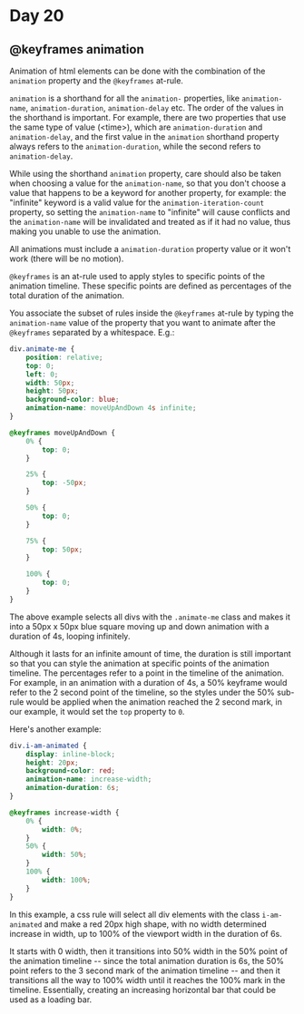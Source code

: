 # Day 20

## \@keyframes animation

Animation of html elements can be done with the combination of the `animation` property and the `@keyframes` at-rule.

`animation` is a shorthand for all the `animation-` properties, like `animation-name`, `animation-duration`, `animation-delay` etc. The order of the values in the shorthand is important. For example, there are two properties that use the same type of value (\<time\>), which are `animation-duration` and `animation-delay`, and the first value in the `animation` shorthand property always refers to the `animation-duration`, while the second refers to `animation-delay`.

While using the shorthand `animation` property, care should also be taken when choosing a value for the `animation-name`, so that you don't choose a value that happens to be a keyword for another property, for example: the "infinite" keyword is a valid value for the `animation-iteration-count` property, so setting the `animation-name` to "infinite" will cause conflicts and the `animation-name` will be invalidated and treated as if it had no value, thus making you unable to use the animation.

All animations must include a `animation-duration` property value or it won't work (there will be no motion).

`@keyframes` is an at-rule used to apply styles to specific points of the animation timeline. These specific points are defined as percentages of the total duration of the animation.

You associate the subset of rules inside the `@keyframes` at-rule by typing the `animation-name` value of the property that you want to animate after the `@keyframes` separated by a whitespace. E.g.:

```css
div.animate-me {
    position: relative;
    top: 0;
    left: 0;
    width: 50px;
    height: 50px;
    background-color: blue;
    animation-name: moveUpAndDown 4s infinite;
}

@keyframes moveUpAndDown {
    0% {
        top: 0;
    }

    25% {
        top: -50px;
    }

    50% {
        top: 0;
    }

    75% {
        top: 50px;
    }

    100% {
        top: 0;
    }
}
```

The above example selects all divs with the `.animate-me` class and makes it into a 50px x 50px blue square moving up and down animation with a duration of 4s, looping infinitely.

Although it lasts for an infinite amount of time, the duration is still important so that you can style the animation at specific points of the animation timeline. The percentages refer to a point in the timeline of the animation. For example, in an animation with a duration of 4s, a 50% keyframe would refer to the 2 second point of the timeline, so the styles under the 50% sub-rule would be applied when the animation reached the 2 second mark, in our example, it would set the `top` property to `0`.

Here's another example:

```css
div.i-am-animated {
    display: inline-block;
    height: 20px;
    background-color: red;
    animation-name: increase-width;
    animation-duration: 6s;
}

@keyframes increase-width {
    0% {
        width: 0%;
    }
    50% {
        width: 50%;
    }
    100% {
        width: 100%;
    }
}
```

In this example, a css rule will select all div elements with the class `i-am-animated` and make a red 20px high shape, with no width determined increase in width, up to 100% of the viewport width in the duration of 6s.

It starts with 0 width, then it transitions into 50% width in the 50% point of the animation timeline -- since the total animation duration is 6s, the 50% point refers to the 3 second mark of the animation timeline -- and then it transitions all the way to 100% width until it reaches the 100% mark in the timeline. Essentially, creating an increasing horizontal bar that could be used as a loading bar.
